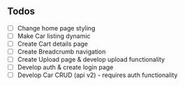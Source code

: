 ## Todos

- [ ] Change home page styling
- [ ] Make Car listing dynamic
- [ ] Create Cart details page
- [ ] Create Breadcrumb navigation
- [ ] Create Upload page & develop upload functionality
- [ ] Develop auth & create login page
- [ ] Develop Car CRUD (api v2) - requires auth functionality
